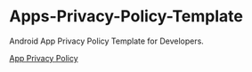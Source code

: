 # Apps-Privacy-Policy-Template
Android App Privacy Policy Template for Developers.

[App Privacy Policy]("https://github.com/ganeshkavhar/Apps-Privacy-Policy-Template/blob/main/AppPP.html")
